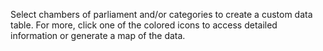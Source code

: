 Select chambers of parliament and/or categories to create a custom data table. For more, click one of the colored icons to access detailed information or generate a map of the data.  
